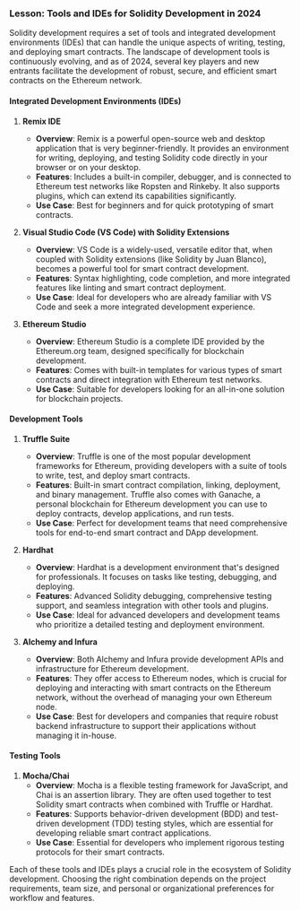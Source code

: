 ### Lesson: Tools and IDEs for Solidity Development in 2024

Solidity development requires a set of tools and integrated development environments (IDEs) that can handle the unique aspects of writing, testing, and deploying smart contracts. The landscape of development tools is continuously evolving, and as of 2024, several key players and new entrants facilitate the development of robust, secure, and efficient smart contracts on the Ethereum network.

#### Integrated Development Environments (IDEs)

1. **Remix IDE**

   - **Overview**: Remix is a powerful open-source web and desktop application that is very beginner-friendly. It provides an environment for writing, deploying, and testing Solidity code directly in your browser or on your desktop.
   - **Features**: Includes a built-in compiler, debugger, and is connected to Ethereum test networks like Ropsten and Rinkeby. It also supports plugins, which can extend its capabilities significantly.
   - **Use Case**: Best for beginners and for quick prototyping of smart contracts.

2. **Visual Studio Code (VS Code) with Solidity Extensions**

   - **Overview**: VS Code is a widely-used, versatile editor that, when coupled with Solidity extensions (like Solidity by Juan Blanco), becomes a powerful tool for smart contract development.
   - **Features**: Syntax highlighting, code completion, and more integrated features like linting and smart contract deployment.
   - **Use Case**: Ideal for developers who are already familiar with VS Code and seek a more integrated development experience.

3. **Ethereum Studio**
   - **Overview**: Ethereum Studio is a complete IDE provided by the Ethereum.org team, designed specifically for blockchain development.
   - **Features**: Comes with built-in templates for various types of smart contracts and direct integration with Ethereum test networks.
   - **Use Case**: Suitable for developers looking for an all-in-one solution for blockchain projects.

#### Development Tools

1. **Truffle Suite**

   - **Overview**: Truffle is one of the most popular development frameworks for Ethereum, providing developers with a suite of tools to write, test, and deploy smart contracts.
   - **Features**: Built-in smart contract compilation, linking, deployment, and binary management. Truffle also comes with Ganache, a personal blockchain for Ethereum development you can use to deploy contracts, develop applications, and run tests.
   - **Use Case**: Perfect for development teams that need comprehensive tools for end-to-end smart contract and DApp development.

2. **Hardhat**

   - **Overview**: Hardhat is a development environment that's designed for professionals. It focuses on tasks like testing, debugging, and deploying.
   - **Features**: Advanced Solidity debugging, comprehensive testing support, and seamless integration with other tools and plugins.
   - **Use Case**: Ideal for advanced developers and development teams who prioritize a detailed testing and deployment environment.

3. **Alchemy and Infura**
   - **Overview**: Both Alchemy and Infura provide development APIs and infrastructure for Ethereum development.
   - **Features**: They offer access to Ethereum nodes, which is crucial for deploying and interacting with smart contracts on the Ethereum network, without the overhead of managing your own Ethereum node.
   - **Use Case**: Best for developers and companies that require robust backend infrastructure to support their applications without managing it in-house.

#### Testing Tools

1. **Mocha/Chai**
   - **Overview**: Mocha is a flexible testing framework for JavaScript, and Chai is an assertion library. They are often used together to test Solidity smart contracts when combined with Truffle or Hardhat.
   - **Features**: Supports behavior-driven development (BDD) and test-driven development (TDD) testing styles, which are essential for developing reliable smart contract applications.
   - **Use Case**: Essential for developers who implement rigorous testing protocols for their smart contracts.

Each of these tools and IDEs plays a crucial role in the ecosystem of Solidity development. Choosing the right combination depends on the project requirements, team size, and personal or organizational preferences for workflow and features.
